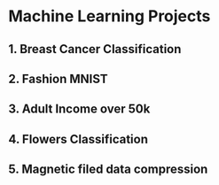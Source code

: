 # Machine Learning Projects
## 1. Breast Cancer Classification
## 2. Fashion MNIST
## 3. Adult Income over 50k
## 4. Flowers Classification
## 5. Magnetic filed data compression
